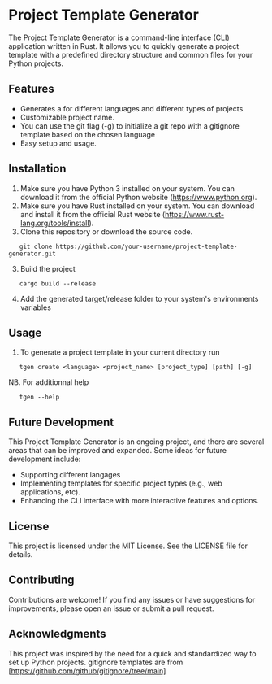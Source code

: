 # Project Template Generator

The Project Template Generator is a command-line interface (CLI) application written in Rust. 
It allows you to quickly generate a project template with a predefined directory structure and common files for your Python projects.

## Features
- Generates a for different languages and different types of projects.
- Customizable project name.
- You can use the git flag (-g) to initialize a git repo with a gitignore template based on the chosen language
- Easy setup and usage.

## Installation
1. Make sure you have Python 3 installed on your system. You can download it from the official Python website (https://www.python.org).
2. Make sure you have Rust installed on your system. You can download and install it from the official Rust website (https://www.rust-lang.org/tools/install).
3. Clone this repository or download the source code.
```shell
   git clone https://github.com/your-username/project-template-generator.git
```
3. Build the project
```shell
   cargo build --release
```
4. Add the generated target/release folder to your system's environments variables

## Usage
1. To generate a project template in your current directory run
```shell
   tgen create <language> <project_name> [project_type] [path] [-g]
```
NB. For additionnal help
```shell
   tgen --help
```

## Future Development 
This Project Template Generator is an ongoing project, and there are several areas that can be improved and expanded. Some ideas for future development include:

- Supporting different langages
- Implementing templates for specific project types (e.g., web applications, etc).
- Enhancing the CLI interface with more interactive features and options.

## License
This project is licensed under the MIT License. See the LICENSE file for details.

## Contributing
Contributions are welcome! If you find any issues or have suggestions for improvements, please open an issue or submit a pull request.

## Acknowledgments
This project was inspired by the need for a quick and standardized way to set up Python projects.
gitignore templates are from [https://github.com/github/gitignore/tree/main]
